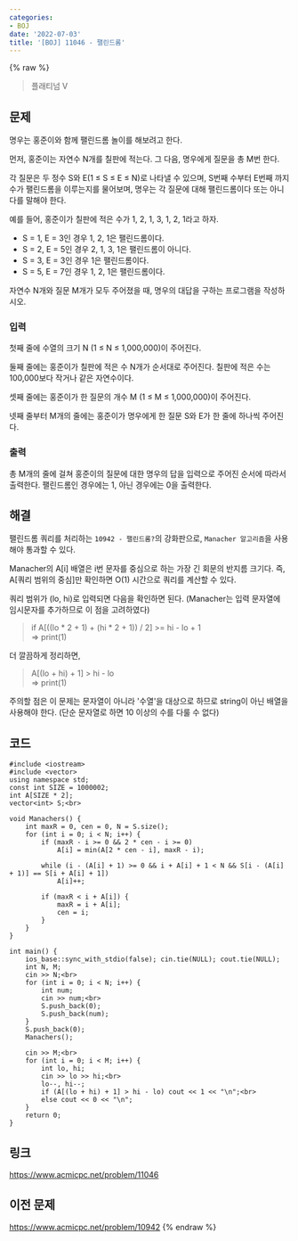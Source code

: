```yaml
---
categories:
- BOJ
date: '2022-07-03'
title: '[BOJ] 11046 - 팰린드롬'
---
```


{% raw %}
> 플래티넘 V<br>

## 문제
명우는 홍준이와 함께 팰린드롬 놀이를 해보려고 한다.

먼저, 홍준이는 자연수 N개를 칠판에 적는다. 그 다음, 명우에게 질문을 총 M번 한다.

각 질문은 두 정수 S와 E(1 ≤ S ≤ E ≤ N)로 나타낼 수 있으며, S번째 수부터 E번째 까지 수가 팰린드롬을 이루는지를 물어보며, 명우는 각 질문에 대해 팰린드롬이다 또는 아니다를 말해야 한다.

예를 들어, 홍준이가 칠판에 적은 수가 1, 2, 1, 3, 1, 2, 1라고 하자.

-   S = 1, E = 3인 경우 1, 2, 1은 팰린드롬이다.
-   S = 2, E = 5인 경우 2, 1, 3, 1은 팰린드롬이 아니다.
-   S = 3, E = 3인 경우 1은 팰린드롬이다.
-   S = 5, E = 7인 경우 1, 2, 1은 팰린드롬이다.

자연수 N개와 질문 M개가 모두 주어졌을 때, 명우의 대답을 구하는 프로그램을 작성하시오.

### 입력
첫째 줄에 수열의 크기 N (1 ≤ N ≤ 1,000,000)이 주어진다.

둘째 줄에는 홍준이가 칠판에 적은 수 N개가 순서대로 주어진다. 칠판에 적은 수는 100,000보다 작거나 같은 자연수이다.

셋째 줄에는 홍준이가 한 질문의 개수 M (1 ≤ M ≤ 1,000,000)이 주어진다.

넷째 줄부터 M개의 줄에는 홍준이가 명우에게 한 질문 S와 E가 한 줄에 하나씩 주어진다.

### 출력
총 M개의 줄에 걸쳐 홍준이의 질문에 대한 명우의 답을 입력으로 주어진 순서에 따라서 출력한다. 팰린드롬인 경우에는 1, 아닌 경우에는 0을 출력한다.

## 해결
팰린드롬 쿼리를 처리하는 `10942 - 팰린드롬?`의 강화판으로, `Manacher 알고리즘`을 사용해야 통과할 수 있다.

Manacher의 A[i] 배열은 i번 문자를 중심으로 하는 가장 긴 회문의 반지름 크기다. 즉, A[쿼리 범위의 중심]만 확인하면 O(1) 시간으로 쿼리를 계산할 수 있다.

쿼리 범위가 (lo, hi)로 입력되면 다음을 확인하면 된다. (Manacher는 입력 문자열에 임시문자를 추가하므로 이 점을 고려하였다)
> if A[((lo * 2 + 1) + (hi * 2 + 1)) / 2] >= hi - lo + 1<br>
> => print(1)<br>

더 깔끔하게 정리하면,
> A[(lo + hi) + 1] > hi - lo<br>
> => print(1)<br>

주의할 점은 이 문제는 문자열이 아니라 '수열'을 대상으로 하므로 string이 아닌 배열을 사용해야 한다. (단순 문자열로 하면 10 이상의 수를 다룰 수 없다)

## 코드
```
#include <iostream>
#include <vector>
using namespace std;
const int SIZE = 1000002;
int A[SIZE * 2];
vector<int> S;<br>

void Manachers() {
	int maxR = 0, cen = 0, N = S.size();
	for (int i = 0; i < N; i++) {
		if (maxR - i >= 0 && 2 * cen - i >= 0)
			A[i] = min(A[2 * cen - i], maxR - i);

		while (i - (A[i] + 1) >= 0 && i + A[i] + 1 < N && S[i - (A[i] + 1)] == S[i + A[i] + 1])
			A[i]++;

		if (maxR < i + A[i]) {
			maxR = i + A[i];
			cen = i;
		}
	}
}

int main() {
	ios_base::sync_with_stdio(false); cin.tie(NULL); cout.tie(NULL);
	int N, M;
	cin >> N;<br>
	for (int i = 0; i < N; i++) {
		int num;
		cin >> num;<br>
		S.push_back(0);
		S.push_back(num);
	}
	S.push_back(0);
	Manachers();

	cin >> M;<br>
	for (int i = 0; i < M; i++) {
		int lo, hi;
		cin >> lo >> hi;<br>
		lo--, hi--;
		if (A[(lo + hi) + 1] > hi - lo) cout << 1 << "\n";<br>
		else cout << 0 << "\n";
	}
	return 0;
}
```

## 링크
https://www.acmicpc.net/problem/11046

## 이전 문제
https://www.acmicpc.net/problem/10942
{% endraw %}